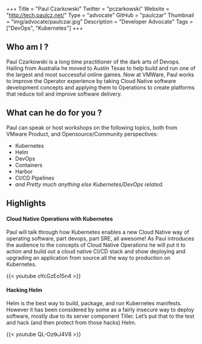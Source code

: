 +++
Title = "Paul Czarkowski"
Twitter = "pczarkowski"
Website = "http://tech.paulcz.net/"
Type = "advocate"
GitHub = "paulczar"
Thumbnail = "img/advocate/paulczar.jpg"
Description = "Developer Advocate"
Tags = ["DevOps", "Kubernetes"]
+++

## Who am I ?

Paul Czarkowski is a long time practitioner of the dark arts of Devops. Hailing from Australia he moved to Austin Texas to help build and run one of the largest and most successful online games. Now at VMWare, Paul works to improve the Operator experience by taking Cloud Native software development concepts and applying them to Operations to create platforms that reduce toil and improve software delivery.

## What can he do for you ?

Paul can speak or host workshops on the following topics, both from VMware Product, and Opensource/Community perspectives:

* Kubernetes
* Helm
* DevOps
* Containers
* Harbor
* CI/CD Pipelines
* *and Pretty much anything else Kubernetes/DevOps related.*

## Highlights

#### Cloud Native Operations with Kubernetes

Paul will talk through how Kubernetes enables a new Cloud Native way of operating software, part devops, part SRE, all awesome! As Paul introduces the audience to the concepts of Cloud Native Operations he will put it to action and build out a cloud native CI/CD stack and show deploying and upgrading an application from source all the way to production on Kubernetes.

{{< youtube oYcGzEo15n4 >}}

#### Hacking Helm

Helm is the best way to build, package, and run Kubernetes manifests. However it has been considered by some as a fairly insecure way to deploy software, mostly due to its server component Tiller. Let’s put that to the test and hack (and then protect from those hacks) Helm.

{{< youtube QL-OztkJ4V8 >}}
